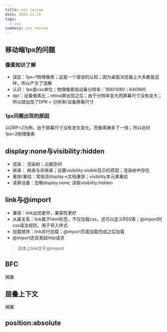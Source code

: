 ```yaml
---
title: css review
date: 2022-11-15
tags:
  - css
summary: css review
---
```



## 移动端1px的问题
### 像素知识了解
- 误区：1px=1物理像素；这是一个错误的认知；因为桌面浏览器上大多数是这样，所以产生了误解
- 认识：1px是css单位；物理像素指设备分辨率：1980*1080；640*960
- dpr：设备像素比；retina屏出现之后；由于分辨率变大而屏幕尺寸没有变大；所以就出现了DPR = 分辨率/设备屏幕尺寸
### 1px问题出现的原因
以DRP=2为例，由于屏幕尺寸没有发生变化，而像素确多了一倍；所以此时1px=2物理像素













## display:none与visibility:hidden
- 渲染： 渲染树；占据空间
- 继承： 继承与非继承；设置visibility:visible显示的原因；渲染树中存在
- 重排/重绘：常规流display->文档重排；visibility本元素重绘
- 读屏设备：忽略display:none; 读取visibility:hidden
## link与@import
- 兼容：link出现更早，兼容性更好
- 从属关系：link属于html标签，不仅加载css，还可以定义RSS等；@import时css语法规则，用于导入样式
- 加载顺序：link并行加载；@import页面加载完成之后加载
- @import还会发起http请求
> 总体上link优于@import
## BFC
搁置
## 层叠上下文
搁置












## position:absolute